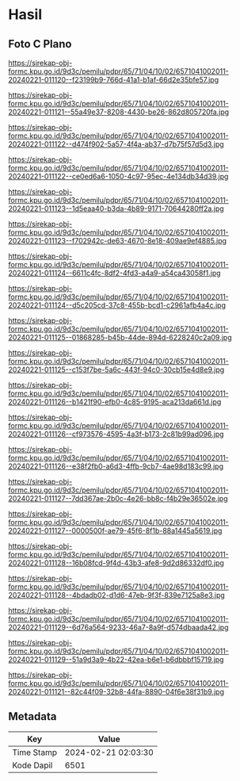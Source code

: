 # Hasil

## Foto C Plano

https://sirekap-obj-formc.kpu.go.id/9d3c/pemilu/pdpr/65/71/04/10/02/6571041002011-20240221-011120--f23199b9-766d-41a1-b1af-66d2e35bfe57.jpg

https://sirekap-obj-formc.kpu.go.id/9d3c/pemilu/pdpr/65/71/04/10/02/6571041002011-20240221-011121--55a49e37-8208-4430-be26-862d805720fa.jpg

https://sirekap-obj-formc.kpu.go.id/9d3c/pemilu/pdpr/65/71/04/10/02/6571041002011-20240221-011122--d474f902-5a57-4f4a-ab37-d7b75f57d5d3.jpg

https://sirekap-obj-formc.kpu.go.id/9d3c/pemilu/pdpr/65/71/04/10/02/6571041002011-20240221-011122--ce0ed6a6-1050-4c97-95ec-4e134db34d39.jpg

https://sirekap-obj-formc.kpu.go.id/9d3c/pemilu/pdpr/65/71/04/10/02/6571041002011-20240221-011123--1d5eaa40-b3da-4b89-9171-70644280ff2a.jpg

https://sirekap-obj-formc.kpu.go.id/9d3c/pemilu/pdpr/65/71/04/10/02/6571041002011-20240221-011123--f702942c-de63-4670-8e18-409ae9ef4885.jpg

https://sirekap-obj-formc.kpu.go.id/9d3c/pemilu/pdpr/65/71/04/10/02/6571041002011-20240221-011124--6611c4fc-8df2-4fd3-a4a9-a54ca43058f1.jpg

https://sirekap-obj-formc.kpu.go.id/9d3c/pemilu/pdpr/65/71/04/10/02/6571041002011-20240221-011124--d5c205cd-37c8-455b-bcd1-c2961afb4a4c.jpg

https://sirekap-obj-formc.kpu.go.id/9d3c/pemilu/pdpr/65/71/04/10/02/6571041002011-20240221-011125--01868285-b45b-44de-894d-6228240c2a09.jpg

https://sirekap-obj-formc.kpu.go.id/9d3c/pemilu/pdpr/65/71/04/10/02/6571041002011-20240221-011125--c153f7be-5a6c-443f-94c0-30cb15e4d8e9.jpg

https://sirekap-obj-formc.kpu.go.id/9d3c/pemilu/pdpr/65/71/04/10/02/6571041002011-20240221-011126--b1421f90-efb0-4c85-9195-aca213da661d.jpg

https://sirekap-obj-formc.kpu.go.id/9d3c/pemilu/pdpr/65/71/04/10/02/6571041002011-20240221-011126--cf973576-4595-4a3f-b173-2c81b99ad096.jpg

https://sirekap-obj-formc.kpu.go.id/9d3c/pemilu/pdpr/65/71/04/10/02/6571041002011-20240221-011126--e38f2fb0-a6d3-4ffb-9cb7-4ae98d183c99.jpg

https://sirekap-obj-formc.kpu.go.id/9d3c/pemilu/pdpr/65/71/04/10/02/6571041002011-20240221-011127--7dd367ae-2b0c-4e26-bb8c-f4b29e36502e.jpg

https://sirekap-obj-formc.kpu.go.id/9d3c/pemilu/pdpr/65/71/04/10/02/6571041002011-20240221-011127--0000500f-ae79-45f6-8f1b-88a1445a5619.jpg

https://sirekap-obj-formc.kpu.go.id/9d3c/pemilu/pdpr/65/71/04/10/02/6571041002011-20240221-011128--16b08fcd-9f4d-43b3-afe8-9d2d86332df0.jpg

https://sirekap-obj-formc.kpu.go.id/9d3c/pemilu/pdpr/65/71/04/10/02/6571041002011-20240221-011128--4bdadb02-d1d6-47eb-9f3f-839e7125a8e3.jpg

https://sirekap-obj-formc.kpu.go.id/9d3c/pemilu/pdpr/65/71/04/10/02/6571041002011-20240221-011129--6d76a564-9233-46a7-8a9f-d574dbaada42.jpg

https://sirekap-obj-formc.kpu.go.id/9d3c/pemilu/pdpr/65/71/04/10/02/6571041002011-20240221-011129--51a9d3a9-4b22-42ea-b6e1-b6dbbbf15719.jpg

https://sirekap-obj-formc.kpu.go.id/9d3c/pemilu/pdpr/65/71/04/10/02/6571041002011-20240221-011121--82c44f09-32b8-44fa-8890-04f6e38f31b9.jpg


## Metadata

| Key        | Value               |
| ---------- | ------------------- |
| Time Stamp | 2024-02-21 02:03:30 |
| Kode Dapil | 6501                |



